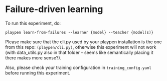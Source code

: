 # Failure-driven learning

To run this experiment, do:

```playpen learn-from-failures --learner {model} --teacher {model(s)}```

Please make sure that the cli.py used by your playpen installation is the one from this repo: ```(playpen/cli.py)```, otherwise this experiment will not work (with data_utils.py also in that folder - seems like semantically placing it there makes more sense?).

Also, please check your training configuration in ```training_config.yaml``` before running this experiment.
